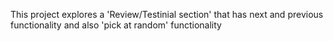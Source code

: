 This project explores a 'Review/Testinial section' that has next and previous functionality and also 'pick at random' functionality
